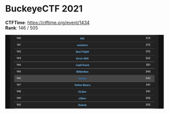 # BuckeyeCTF 2021

**CTFTime**: https://ctftime.org/event/1434 \
**Rank**: 146 / 505

![rank](rank.png)

